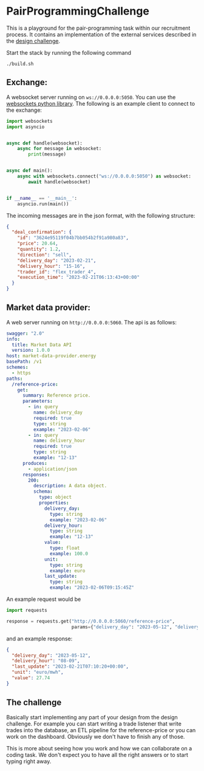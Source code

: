 # PairProgrammingChallenge

This is a playground for the pair-programming task within our recruitment process.
It contains an implementation of the external services described in the
[design challenge](https://github.com/FlexPwr/SystemDesignChallenge).

Start the stack by running the following command

```shell
./build.sh
```

## Exchange:
A websocket server running on `ws://0.0.0.0:5050`. You can use
the [websockets python library](https://websockets.readthedocs.io/).
The following is an example client to connect to the exchange:

```python
import websockets
import asyncio


async def handle(websocket):
    async for message in websocket:
        print(message)


async def main():
    async with websockets.connect("ws://0.0.0.0:5050") as websocket:
        await handle(websocket)


if __name__ == '__main__':
    asyncio.run(main())
```

The incoming messages are in the json format, with the following structure:

```json
{
  "deal_confirmation": {
    "id": "3624e95119f04b7bb054b2f91a980a83",
    "price": 20.64,
    "quantity": 1.2,
    "direction": "sell",
    "delivery_day": "2023-02-21",
    "delivery_hour": "15-16",
    "trader_id": "flex_trader_4",
    "execution_time": "2023-02-21T06:13:43+00:00"
  }
}
```

## Market data provider:

A web server running on `http://0.0.0.0:5060`. The api is as follows:

```yaml
swagger: "2.0"
info:
  title: Market Data API
  version: 1.0.0
host: market-data-provider.energy
basePath: /v1
schemes:
  - https
paths:
  /reference-price:
    get:
      summary: Reference price.
      parameters:
        - in: query
          name: delivery_day
          required: true
          type: string
          example: "2023-02-06"
        - in: query
          name: delivery_hour
          required: true
          type: string
          example: "12-13"
      produces:
        - application/json
      responses:
        200:
          description: A data object.
          schema:
            type: object
            properties:
              delivery_day:
                type: string
                example: "2023-02-06"
              delivery_hour:
                type: string
                example: "12-13"
              value:
                type: float
                example: 100.0
              unit:
                type: string
                example: euro
              last_update:
                type: string
                example: "2023-02-06T09:15:45Z"
```

An example request would be

```python
import requests

response = requests.get("http://0.0.0.0:5060/reference-price",
                        params={"delivery_day": "2023-05-12", "delivery_hour": "08-09"})
```

and an example response:
```json
{
  "delivery_day": "2023-05-12",
  "delivery_hour": "08-09",
  "last_update": "2023-02-21T07:10:20+00:00",
  "unit": "euro/mwh",
  "value": 27.74
}
```

## The challenge
Basically start implementing any part of your design from the design challenge. For example you can start writing a 
trade listener that write trades into the database, an ETL pipeline for the reference-price or you can work on the dashboard.
Obviously we don't have to finish any of those. 

This is more about seeing how you work and how we can collaborate on a coding task. We don't expect you to have all the 
right answers or to start typing right away. 